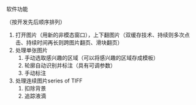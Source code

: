 软件功能

（按开发先后顺序排列）

1. 打开图片（用新的非模态窗口），上下翻图片（双缓存技术、持续则多次点击、持续时间再长则跨图片翻页、滑块翻页）
2. 处理单张图片
   1. 手动选取感兴趣的区域（可以将感兴趣的区域存成模板）
   2. 轮廓自动识别并标注（具有可调参数）
   3. 手动标注
3. 处理连续图片series of TIFF
   1. 扣除背景
   2. 追踪液滴



